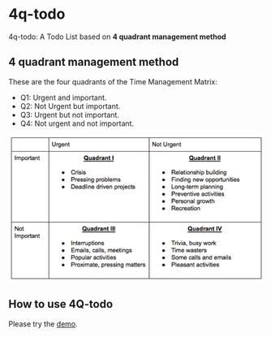 # 4q-todo

4q-todo: A Todo List based on **4 quadrant management method**

## 4 quadrant management method
These are the four quadrants of the Time Management Matrix:
- Q1: Urgent and important.
- Q2: Not Urgent but important.
- Q3: Urgent but not important.
- Q4: Not urgent and not important.

![4 quadrant management method](https://github.com/howardding2000/4-quadrants-todo/blob/master/matrix-time-management.png)

## How to use 4Q-todo

Please try the [demo](https://4q-todo.vercel.app/).

